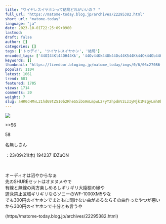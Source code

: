 ```yaml
---
title: "ワイヤレスイヤホンって結局どれがいいの？ "
full_url: "https://matome-today.blog.jp/archives/22295382.html"
short_url: "matome-today"
language: "ja"
date: 2023-10-01T22:25:09+0900
lastmod: 
draft: false
author: []
categories: []
tags: ['トゥデイ', 'ワイヤレスイヤホン', '結局']
encoded_tags: ['44OI44Kl44OH44Kk', '44Ov44Kk44Ok44Os44K544Kk44Ok44Ob44Oz', '57WQ5bGA']
keywords: []
thumbnail: "https://livedoor.blogimg.jp/matome_today/imgs/0/6/06c27086-s.png"
popular: 1104
latest: 1061
trend: 601
featured: 1705
views: 1714
comments: 20
weight: 7
slug: aHR0cHMvL21hdG9tZS10b2RheS5ibG9nLmpwL2FyY2hpdmVzLzIyMjk1MzgyLmh0bWw=
---
```


![](https://livedoor.blogimg.jp/matome_today/imgs/0/6/06c27086-s.png)

<p> >>56<p>58 <p>名無しさん</p>：23/09/21(木) 194237 IDZuON<br></p><br><p>オーディオは沼やからなぁ<br>先のSHUREセットはオヌヌメやで<br>有線と無線の両方楽しめるしギリギリ大陸棚の縁や<br>遊泳禁止区域ギリギリならソニーのWF-1000XM5やな<br>でも300円のイヤホンでまともに聞けない曲があるならその曲作ったやつが悪いから300円のイヤホンで十分とも言うや </p></p>

(https//matome-today.blog.jp/archives/22295382.html)
